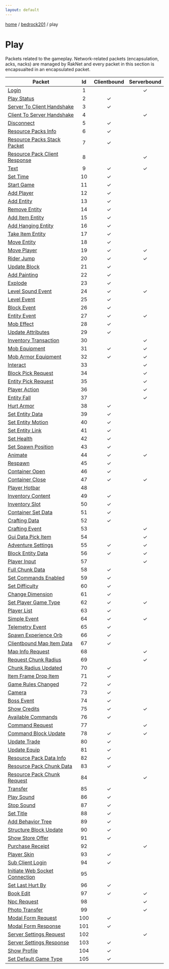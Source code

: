 ```yaml
---
layout: default
---
```


[home](/)  /  [bedrock201](/protocol/bedrock201)  /  play

# Play

Packets related to the gameplay. Network-related packets (encapsulation, acks, nacks) are managed by RakNet and every packet in this section is encapsualted in an encapsulated packet.

Packet | Id | Clientbound | Serverbound
---|:---:|:---:|:---:
[Login](play/login) | 1 |   | ✓
[Play Status](play/play-status) | 2 | ✓ |  
[Server To Client Handshake](play/server-to-client-handshake) | 3 | ✓ |  
[Client To Server Handshake](play/client-to-server-handshake) | 4 |   | ✓
[Disconnect](play/disconnect) | 5 | ✓ |  
[Resource Packs Info](play/resource-packs-info) | 6 | ✓ |  
[Resource Packs Stack Packet](play/resource-packs-stack-packet) | 7 | ✓ |  
[Resource Pack Client Response](play/resource-pack-client-response) | 8 |   | ✓
[Text](play/text) | 9 | ✓ | ✓
[Set Time](play/set-time) | 10 | ✓ |  
[Start Game](play/start-game) | 11 | ✓ |  
[Add Player](play/add-player) | 12 | ✓ |  
[Add Entity](play/add-entity) | 13 | ✓ |  
[Remove Entity](play/remove-entity) | 14 | ✓ |  
[Add Item Entity](play/add-item-entity) | 15 | ✓ |  
[Add Hanging Entity](play/add-hanging-entity) | 16 | ✓ |  
[Take Item Entity](play/take-item-entity) | 17 | ✓ |  
[Move Entity](play/move-entity) | 18 | ✓ |  
[Move Player](play/move-player) | 19 | ✓ | ✓
[Rider Jump](play/rider-jump) | 20 | ✓ | ✓
[Update Block](play/update-block) | 21 | ✓ |  
[Add Painting](play/add-painting) | 22 | ✓ |  
[Explode](play/explode) | 23 | ✓ |  
[Level Sound Event](play/level-sound-event) | 24 | ✓ | ✓
[Level Event](play/level-event) | 25 | ✓ |  
[Block Event](play/block-event) | 26 | ✓ |  
[Entity Event](play/entity-event) | 27 | ✓ | ✓
[Mob Effect](play/mob-effect) | 28 | ✓ |  
[Update Attributes](play/update-attributes) | 29 | ✓ |  
[Inventory Transaction](play/inventory-transaction) | 30 |   | ✓
[Mob Equipment](play/mob-equipment) | 31 | ✓ | ✓
[Mob Armor Equipment](play/mob-armor-equipment) | 32 | ✓ | ✓
[Interact](play/interact) | 33 |   | ✓
[Block Pick Request](play/block-pick-request) | 34 |   | ✓
[Entity Pick Request](play/entity-pick-request) | 35 |   | ✓
[Player Action](play/player-action) | 36 |   | ✓
[Entity Fall](play/entity-fall) | 37 |   | ✓
[Hurt Armor](play/hurt-armor) | 38 | ✓ |  
[Set Entity Data](play/set-entity-data) | 39 | ✓ |  
[Set Entity Motion](play/set-entity-motion) | 40 | ✓ |  
[Set Entity Link](play/set-entity-link) | 41 | ✓ |  
[Set Health](play/set-health) | 42 | ✓ |  
[Set Spawn Position](play/set-spawn-position) | 43 | ✓ |  
[Animate](play/animate) | 44 | ✓ | ✓
[Respawn](play/respawn) | 45 | ✓ |  
[Container Open](play/container-open) | 46 | ✓ |  
[Container Close](play/container-close) | 47 | ✓ | ✓
[Player Hotbar](play/player-hotbar) | 48 |   |  
[Inventory Content](play/inventory-content) | 49 | ✓ |  
[Inventory Slot](play/inventory-slot) | 50 | ✓ |  
[Container Set Data](play/container-set-data) | 51 | ✓ |  
[Crafting Data](play/crafting-data) | 52 | ✓ |  
[Crafting Event](play/crafting-event) | 53 |   | ✓
[Gui Data Pick Item](play/gui-data-pick-item) | 54 |   | ✓
[Adventure Settings](play/adventure-settings) | 55 | ✓ | ✓
[Block Entity Data](play/block-entity-data) | 56 | ✓ | ✓
[Player Input](play/player-input) | 57 |   | ✓
[Full Chunk Data](play/full-chunk-data) | 58 | ✓ |  
[Set Commands Enabled](play/set-commands-enabled) | 59 | ✓ |  
[Set Difficulty](play/set-difficulty) | 60 | ✓ |  
[Change Dimension](play/change-dimension) | 61 | ✓ |  
[Set Player Game Type](play/set-player-game-type) | 62 | ✓ | ✓
[Player List](play/player-list) | 63 | ✓ |  
[Simple Event](play/simple-event) | 64 | ✓ | ✓
[Telemetry Event](play/telemetry-event) | 65 | ✓ |  
[Spawn Experience Orb](play/spawn-experience-orb) | 66 | ✓ |  
[Clientbound Map Item Data](play/clientbound-map-item-data) | 67 | ✓ |  
[Map Info Request](play/map-info-request) | 68 |   | ✓
[Request Chunk Radius](play/request-chunk-radius) | 69 |   | ✓
[Chunk Radius Updated](play/chunk-radius-updated) | 70 | ✓ |  
[Item Frame Drop Item](play/item-frame-drop-item) | 71 | ✓ |  
[Game Rules Changed](play/game-rules-changed) | 72 | ✓ |  
[Camera](play/camera) | 73 | ✓ |  
[Boss Event](play/boss-event) | 74 | ✓ |  
[Show Credits](play/show-credits) | 75 | ✓ | ✓
[Available Commands](play/available-commands) | 76 | ✓ |  
[Command Request](play/command-request) | 77 |   | ✓
[Command Block Update](play/command-block-update) | 78 | ✓ | ✓
[Update Trade](play/update-trade) | 80 | ✓ |  
[Update Equip](play/update-equip) | 81 | ✓ |  
[Resource Pack Data Info](play/resource-pack-data-info) | 82 | ✓ |  
[Resource Pack Chunk Data](play/resource-pack-chunk-data) | 83 | ✓ |  
[Resource Pack Chunk Request](play/resource-pack-chunk-request) | 84 |   | ✓
[Transfer](play/transfer) | 85 | ✓ |  
[Play Sound](play/play-sound) | 86 | ✓ |  
[Stop Sound](play/stop-sound) | 87 | ✓ |  
[Set Title](play/set-title) | 88 | ✓ |  
[Add Behavior Tree](play/add-behavior-tree) | 89 | ✓ |  
[Structure Block Update](play/structure-block-update) | 90 | ✓ |  
[Show Store Offer](play/show-store-offer) | 91 | ✓ |  
[Purchase Receipt](play/purchase-receipt) | 92 |   | ✓
[Player Skin](play/player-skin) | 93 | ✓ |  
[Sub Client Login](play/sub-client-login) | 94 | ✓ |  
[Initiate Web Socket Connection](play/initiate-web-socket-connection) | 95 |   |  
[Set Last Hurt By](play/set-last-hurt-by) | 96 | ✓ |  
[Book Edit](play/book-edit) | 97 | ✓ | ✓
[Npc Request](play/npc-request) | 98 |   | ✓
[Photo Transfer](play/photo-transfer) | 99 |   | ✓
[Modal Form Request](play/modal-form-request) | 100 | ✓ |  
[Modal Form Response](play/modal-form-response) | 101 | ✓ |  
[Server Settings Request](play/server-settings-request) | 102 |   | ✓
[Server Settings Response](play/server-settings-response) | 103 | ✓ |  
[Show Profile](play/show-profile) | 104 | ✓ |  
[Set Default Game Type](play/set-default-game-type) | 105 | ✓ |
